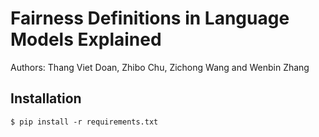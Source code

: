 # Fairness Definitions in Language Models Explained

Authors: Thang Viet Doan, Zhibo Chu, Zichong Wang and Wenbin Zhang

## Installation

```shell script
$ pip install -r requirements.txt
```
